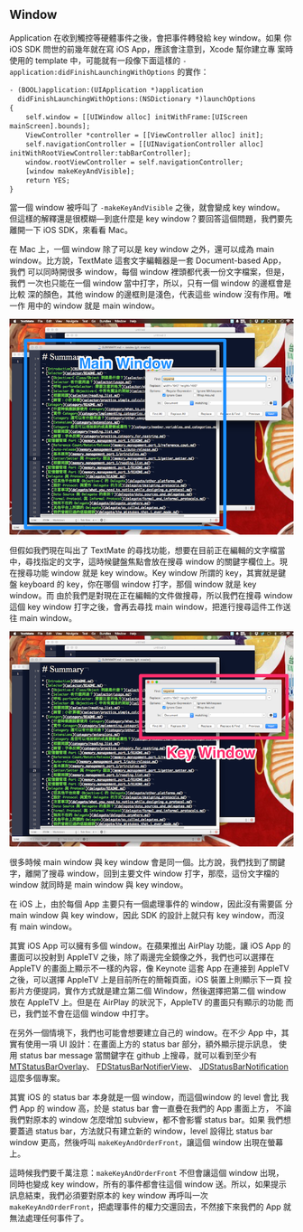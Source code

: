 Window
------

Application 在收到觸控等硬體事件之後，會把事件轉發給 key window。如果
你 iOS SDK 問世的前幾年就在寫 iOS App，應該會注意到，Xcode 幫你建立專
案時使用的 template 中，可能就有一段像下面這樣的
`-application:didFinishLaunchingWithOptions` 的實作：

``` objc
- (BOOL)application:(UIApplication *)application
  didFinishLaunchingWithOptions:(NSDictionary *)launchOptions
{
	self.window = [[UIWindow alloc] initWithFrame:[UIScreen mainScreen].bounds];
	ViewController *controller = [[ViewController alloc] init];
	self.navigationController = [[UINavigationController alloc] initWithRootViewController:tabBarController];
	window.rootViewController = self.navigationController;
	[window makeKeyAndVisible];
	return YES;
}
```

當一個 window 被呼叫了 `-makeKeyAndVisible` 之後，就會變成 key window。
但這樣的解釋還是很模糊—到底什麼是 key window？要回答這個問題，我們要先
離開一下 iOS SDK，來看看 Mac。

在 Mac 上，一個 window 除了可以是 key window 之外，還可以成為 main
window。比方說，TextMate 這套文字編輯器是一套 Document-based App，我們
可以同時開很多 window，每個 window 裡頭都代表一份文字檔案，但是，我們
一次也只能在一個 window 當中打字，所以，只有一個 window 的邊框會是比較
深的顏色，其他 window 的邊框則是淺色，代表這些 window 沒有作用。唯一作
用中的 window 就是 main window。

![Main Window](main_window.png)

但假如我們現在叫出了 TextMate 的尋找功能，想要在目前正在編輯的文字檔當
中，尋找指定的文字，這時候鍵盤焦點會放在搜尋 window 的關鍵字欄位上。現
在搜尋功能 window 就是 key window。Key window 所謂的 key，其實就是鍵盤
keyboard 的 key，你在哪個 window 打字，那個 window 就是 key window。而
由於我們是對現在正在編輯的文件做搜尋，所以我們在搜尋 window 這個 key
window 打字之後，會再去尋找 main window，把進行搜尋這件工作送往 main
window。

![Key Window](key_window.png)

很多時候 main window 與 key window 會是同一個。比方說，我們找到了關鍵
字，離開了搜尋 window，回到主要文件 window 打字，那麼，這份文字檔的
window 就同時是 main window 與 key window。

在 iOS 上，由於每個 App 主要只有一個處理事件的 window，因此沒有需要區
分 main window 與 key window，因此 SDK 的設計上就只有 key window，而沒
有 main window。

其實 iOS App 可以擁有多個 window。在蘋果推出 AirPlay 功能，讓 iOS App
的畫面可以投射到 AppleTV 之後，除了兩邊完全鏡像之外，我們也可以選擇在
AppleTV 的畫面上顯示不一樣的內容，像 Keynote 這套 App 在連接到 AppleTV
之後，可以選擇 AppleTV 上是目前所在的簡報頁面，iOS 裝置上則顯示下一頁
投影片方便提詞，實作方式就是建立第二個 Window，然後選擇把第二個 window
放在 AppleTV 上。但是在 AirPlay 的狀況下，AppleTV 的畫面只有顯示的功能
而已，我們並不會在這個 window 中打字。

在另外一個情境下，我們也可能會想要建立自己的 window。在不少 App 中，其
實有使用一項 UI 設計：在畫面上方的 status bar 部分，額外顯示提示訊息，
使用 status bar message 當關鍵字在 github 上搜尋，就可以看到至少有
[MTStatusBarOverlay](https://github.com/myell0w/MTStatusBarOverlay)、
[FDStatusBarNotifierView](https://github.com/frankdilo/FDStatusBarNotifierView)、
[JDStatusBarNotification](https://github.com/jaydee3/JDStatusBarNotification)
這麼多個專案。

其實 iOS 的 status bar 本身就是一個 window，而這個window 的 level 會比
我們 App 的 window 高，於是 status bar 會一直疊在我們的 App 畫面上方，
不論我們對原本的 window 怎麼增加 subview，都不會影響 status bar。如果
我們想要蓋過 status bar，方法就只有建立新的 window，level 設得比
status bar window 更高，然後呼叫 `makeKeyAndOrderFront`，讓這個 window
出現在螢幕上。

這時候我們要千萬注意：`makeKeyAndOrderFront` 不但會讓這個 window 出現，
同時也變成 key window，所有的事件都會往這個 window 送。所以，如果提示
訊息結束，我們必須要對原本的 key window 再呼叫一次
`makeKeyAndOrderFront`，把處理事件的權力交還回去，不然接下來我們的 App
就無法處理任何事件了。
